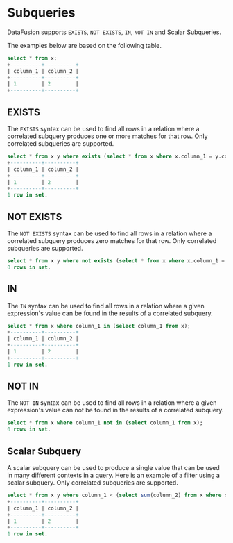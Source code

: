 <!---
  Licensed to the Apache Software Foundation (ASF) under one
  or more contributor license agreements.  See the NOTICE file
  distributed with this work for additional information
  regarding copyright ownership.  The ASF licenses this file
  to you under the Apache License, Version 2.0 (the
  "License"); you may not use this file except in compliance
  with the License.  You may obtain a copy of the License at

    http://www.apache.org/licenses/LICENSE-2.0

  Unless required by applicable law or agreed to in writing,
  software distributed under the License is distributed on an
  "AS IS" BASIS, WITHOUT WARRANTIES OR CONDITIONS OF ANY
  KIND, either express or implied.  See the License for the
  specific language governing permissions and limitations
  under the License.
-->

# Subqueries

DataFusion supports `EXISTS`, `NOT EXISTS`, `IN`, `NOT IN` and Scalar Subqueries.

The examples below are based on the following table.

```sql
select * from x;
+----------+----------+
| column_1 | column_2 |
+----------+----------+
| 1        | 2        |
+----------+----------+
```

## EXISTS

The `EXISTS` syntax can be used to find all rows in a relation where a correlated subquery produces one or more matches
for that row. Only correlated subqueries are supported.

```sql
select * from x y where exists (select * from x where x.column_1 = y.column_1);
+----------+----------+
| column_1 | column_2 |
+----------+----------+
| 1        | 2        |
+----------+----------+
1 row in set.
```

## NOT EXISTS

The `NOT EXISTS` syntax can be used to find all rows in a relation where a correlated subquery produces zero matches
for that row. Only correlated subqueries are supported.

```sql
select * from x y where not exists (select * from x where x.column_1 = y.column_1);
0 rows in set.
```

## IN

The `IN` syntax can be used to find all rows in a relation where a given expression's value can be found in the
results of a correlated subquery.

```sql
select * from x where column_1 in (select column_1 from x);
+----------+----------+
| column_1 | column_2 |
+----------+----------+
| 1        | 2        |
+----------+----------+
1 row in set.
```

## NOT IN

The `NOT IN` syntax can be used to find all rows in a relation where a given expression's value can not be found in the
results of a correlated subquery.

```sql
select * from x where column_1 not in (select column_1 from x);
0 rows in set.
```

## Scalar Subquery

A scalar subquery can be used to produce a single value that can be used in many different contexts in a query. Here
is an example of a filter using a scalar subquery. Only correlated subqueries are supported.

```sql
select * from x y where column_1 < (select sum(column_2) from x where x.column_1 = y.column_1);
+----------+----------+
| column_1 | column_2 |
+----------+----------+
| 1        | 2        |
+----------+----------+
1 row in set.
```
